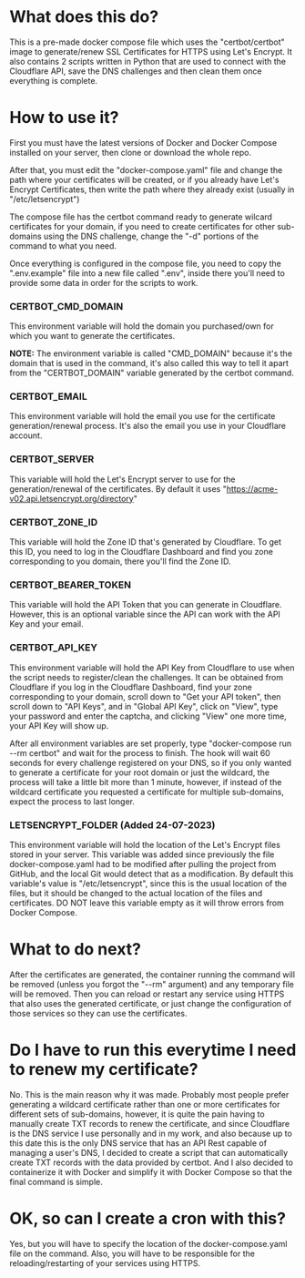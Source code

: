 # What does this do?

This is a pre-made docker compose file which uses the "certbot/certbot" image to generate/renew SSL Certificates for HTTPS using Let's Encrypt. It also contains 2 scripts written in Python that are used to connect with the Cloudflare API, save the DNS challenges and then clean them once everything is complete.

# How to use it?

First you must have the latest versions of Docker and Docker Compose installed on your server, then clone or download the whole repo.

After that, you must edit the "docker-compose.yaml" file and change the path where your certificates will be created, or if you already have Let's Encrypt Certificates, then write the path where they already exist (usually in "/etc/letsencrypt")

The compose file has the certbot command ready to generate wilcard certificates for your domain, if you need to create certificates for other sub-domains using the DNS challenge, change the "-d" portions of the command to what you need.

Once everything is configured in the compose file, you need to copy the ".env.example" file into a new file called ".env", inside there you'll need to provide some data in order for the scripts to work.

### CERTBOT_CMD_DOMAIN

This environment variable will hold the domain you purchased/own for which you want to generate the certificates.

**NOTE:** The environment variable is called "CMD_DOMAIN" because it's the domain that is used in the command, it's also called this way to tell it apart from the "CERTBOT_DOMAIN" variable generated by the certbot command.

### CERTBOT_EMAIL

This environment variable will hold the email you use for the certificate generation/renewal process. It's also the email you use in your Cloudflare account.

### CERTBOT_SERVER

This variable will hold the Let's Encrypt server to use for the generation/renewal of the certificates. By default it uses "https://acme-v02.api.letsencrypt.org/directory"

### CERTBOT_ZONE_ID

This variable will hold the Zone ID that's generated by Cloudflare. To get this ID, you need to log in the Cloudflare Dashboard and find you zone corresponding to you domain, there you'll find the Zone ID.

### CERTBOT_BEARER_TOKEN

This variable will hold the API Token that you can generate in Cloudflare. However, this is an optional variable since the API can work with the API Key and your email.

### CERTBOT_API_KEY

This environment variable will hold the API Key from Cloudflare to use when the script needs to register/clean the challenges. It can be obtained from Cloudflare if you log in the Cloudflare Dashboard, find your zone corresponding to your domain, scroll down to "Get your API token", then scroll down to "API Keys", and in "Global API Key", click on "View", type your password and enter the captcha, and clicking "View" one more time, your API Key will show up.

After all environment variables are set properly, type "docker-compose run --rm certbot" and wait for the process to finish. The hook will wait 60 seconds for every challenge registered on your DNS, so if you only wanted to generate a certificate for your root domain or just the wildcard, the process will take a little bit more than 1 minute, however, if instead of the wildcard certificate you requested a certificate for multiple sub-domains, expect the process to last longer.

### LETSENCRYPT_FOLDER (Added 24-07-2023)

This environment variable will hold the location of the Let's Encrypt files stored in your server. This variable was added since previously the file docker-compose.yaml had to be modified after pulling the project from GitHub, and the local Git would detect that as a modification. By default this variable's value is "/etc/letsencrypt", since this is the usual location of the files, but it should be changed to the actual location of the files and certificates. DO NOT leave this variable empty as it will throw errors from Docker Compose.

# What to do next?

After the certificates are generated, the container running the command will be removed (unless you forgot the "--rm" argument) and any temporary file will be removed. Then you can reload or restart any service using HTTPS that also uses the generated certificate, or just change the configuration of those services so they can use the certificates.

# Do I have to run this everytime I need to renew my certificate?

No. This is the main reason why it was made. Probably most people prefer generating a wildcard certificate rather than one or more certificates for different sets of sub-domains, however, it is quite the pain having to manually create TXT records to renew the certificate, and since Cloudflare is the DNS service I use personally and in my work, and also because up to this date this is the only DNS service that has an API Rest capable of managing a user's DNS, I decided to create a script that can automatically create TXT records with the data provided by certbot. And I also decided to containerize it with Docker and simplify it with Docker Compose so that the final command is simple.

# OK, so can I create a cron with this?

Yes, but you will have to specify the location of the docker-compose.yaml file on the command. Also, you will have to be responsible for the reloading/restarting of your services using HTTPS.
